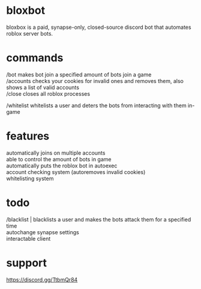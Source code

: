 # bloxbot
bloxbox is a paid, synapse-only, closed-source discord bot that automates roblox server bots.    

# commands
/bot makes bot join a specified amount of bots join a game  
/accounts checks your cookies for invalid ones and removes them, also shows a list of valid accounts  
/close closes all roblox processes    

/whitelist whitelists a user and deters the bots from interacting with them in-game  

# features
automatically joins on multiple accounts  
able to control the amount of bots in game  
automatically puts the roblox bot in autoexec  
account checking system (autoremoves invalid cookies)  
whitelisting system

# todo
/blacklist  |  blacklists a user and makes the bots attack them for a specified time  
autochange synapse settings  
interactable client  

# support
https://discord.gg/TtbmQr84
